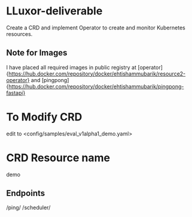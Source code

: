 # LLuxor-deliverable
Create a CRD and implement Operator to create and monitor Kubernetes resources. 
## Note for Images
I have placed all required images in public registry at [operator]{https://hub.docker.com/repository/docker/ehtishammubarik/resource2-operator} and [pingpong]{https://hub.docker.com/repository/docker/ehtishammubarik/pingpong-fastapi} 

# To Modify CRD
edit to <config/samples/eval_v1alpha1_demo.yaml>

# CRD Resource name
demo

## Endpoints 
/ping/ /scheduler/ 


